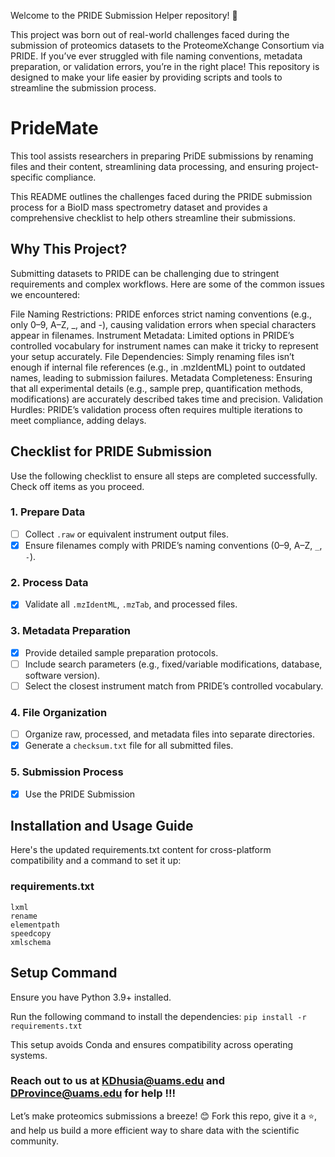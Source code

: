 Welcome to the PRIDE Submission Helper repository! 🎉 

This project was born out of real-world challenges faced during the submission of proteomics datasets to the ProteomeXchange Consortium via PRIDE.
If you’ve ever struggled with file naming conventions, metadata preparation, or validation errors, you’re in the right place! This repository is designed to make your life easier by providing scripts and tools to streamline the submission process.

# PrideMate
This tool assists researchers in preparing PriDE submissions by renaming files and their content, streamlining data processing, and ensuring project-specific compliance.

This README outlines the challenges faced during the PRIDE submission process for a BioID mass spectrometry dataset and provides a comprehensive checklist to help others streamline their submissions.

## Why This Project?
Submitting datasets to PRIDE can be challenging due to stringent requirements and complex workflows. Here are some of the common issues we encountered:

File Naming Restrictions: PRIDE enforces strict naming conventions (e.g., only 0–9, A–Z, _, and -), causing validation errors when special characters appear in filenames.
Instrument Metadata: Limited options in PRIDE’s controlled vocabulary for instrument names can make it tricky to represent your setup accurately.
File Dependencies: Simply renaming files isn’t enough if internal file references (e.g., in .mzIdentML) point to outdated names, leading to submission failures.
Metadata Completeness: Ensuring that all experimental details (e.g., sample prep, quantification methods, modifications) are accurately described takes time and precision.
Validation Hurdles: PRIDE’s validation process often requires multiple iterations to meet compliance, adding delays.


## Checklist for PRIDE Submission

Use the following checklist to ensure all steps are completed successfully. Check off items as you proceed.

### 1. Prepare Data
- [ ] Collect `.raw` or equivalent instrument output files.
- [x] Ensure filenames comply with PRIDE’s naming conventions (0–9, A–Z, `_`, `-`).

### 2. Process Data
- [x] Validate all `.mzIdentML`, `.mzTab`, and processed files.

### 3. Metadata Preparation
- [x] Provide detailed sample preparation protocols.
- [ ] Include search parameters (e.g., fixed/variable modifications, database, software version).
- [ ] Select the closest instrument match from PRIDE’s controlled vocabulary.

### 4. File Organization
- [ ] Organize raw, processed, and metadata files into separate directories.
- [x] Generate a `checksum.txt` file for all submitted files.

### 5. Submission Process
- [x] Use the PRIDE Submission



## Installation and Usage Guide
Here's the updated requirements.txt content for cross-platform compatibility and a command to set it up:

### requirements.txt

```
lxml
rename
elementpath
speedcopy
xmlschema
```
## Setup Command

Ensure you have Python 3.9+ installed.

Run the following command to install the dependencies:
`pip install -r requirements.txt`

This setup avoids Conda and ensures compatibility across operating systems.




### Reach out to us at KDhusia@uams.edu and DProvince@uams.edu for help !!!

Let’s make proteomics submissions a breeze! 😊 Fork this repo, give it a ⭐, and help us build a more efficient way to share data with the scientific community.
